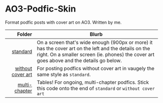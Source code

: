 # AO3-Podfic-Skin
Format podfic posts with cover art on AO3. Written by me.

| Folder | Blurb
| -----: | ----- |
| [standard](./standard) | On a screen that's wide enough (900px or more) it has the cover art on the left and the details on the right. On a smaller screen (ie. phones) the cover art goes above and the details go below.
| [without cover art](./without%20cover%20art) | For posting podfics without cover art in vaugely the same style as `standard`.
| [multi-chapter](./multi-chapter) | Tables! For ongoing, multi-chapter podfics. Stick this code onto the end of `standard` or `without cover art`
